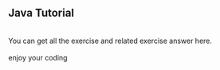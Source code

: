 ## Java Tutorial ##
<br>You can get all the exercise and related exercise answer here.</br>
<br>enjoy your coding</br>
